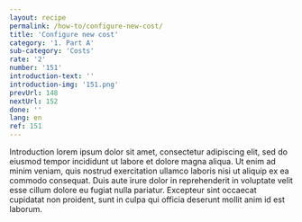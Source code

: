 ```yaml
---
layout: recipe
permalink: /how-to/configure-new-cost/
title: 'Configure new cost'
category: '1. Part A'
sub-category: 'Costs'
rate: '2'
number: '151'
introduction-text: ''
introduction-img: '151.png'
prevUrl: 148
nextUrl: 152
done: ''
lang: en
ref: 151
---
```


Introduction lorem ipsum dolor sit amet, consectetur adipiscing elit, sed do eiusmod tempor incididunt ut labore et dolore magna aliqua. Ut enim ad minim veniam, quis nostrud exercitation ullamco laboris nisi ut aliquip ex ea commodo consequat. Duis aute irure dolor in reprehenderit in voluptate velit esse cillum dolore eu fugiat nulla pariatur. Excepteur sint occaecat cupidatat non proident, sunt in culpa qui officia deserunt mollit anim id est laborum.
